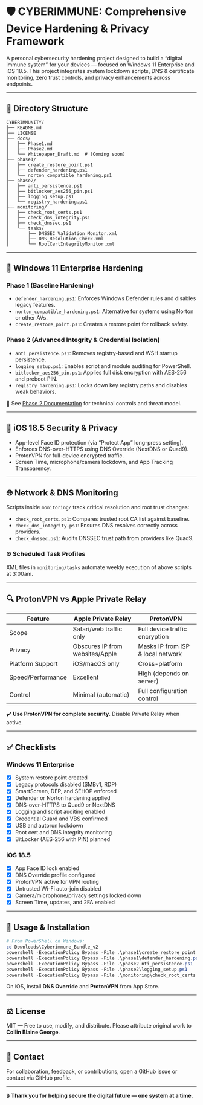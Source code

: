 
# 🛡 CYBERIMMUNE: Comprehensive Device Hardening & Privacy Framework

A personal cybersecurity hardening project designed to build a “digital immune system” for your devices — focused on Windows 11 Enterprise and iOS 18.5. This project integrates system lockdown scripts, DNS & certificate monitoring, zero trust controls, and privacy enhancements across endpoints.

---

## 📁 Directory Structure

```text
CYBERIMMUNITY/
├── README.md
├── LICENSE
├── docs/
│   ├── Phase1.md
│   ├── Phase2.md
│   └── Whitepaper_Draft.md  # (Coming soon)
├── phase1/
│   ├── create_restore_point.ps1
│   ├── defender_hardening.ps1
│   └── norton_compatible_hardening.ps1
├── phase2/
│   ├── anti_persistence.ps1
│   ├── bitlocker_aes256_pin.ps1
│   ├── logging_setup.ps1
│   └── registry_hardening.ps1
├── monitoring/
│   ├── check_root_certs.ps1
│   ├── check_dns_integrity.ps1
│   ├── check_dnssec.ps1
│   └── tasks/
│       ├── DNSSEC_Validation_Monitor.xml
│       ├── DNS_Resolution_Check.xml
│       └── RootCertIntegrityMonitor.xml
```

---

## 🔐 Windows 11 Enterprise Hardening

### Phase 1 (Baseline Hardening)

- `defender_hardening.ps1`: Enforces Windows Defender rules and disables legacy features.
- `norton_compatible_hardening.ps1`: Alternative for systems using Norton or other AVs.
- `create_restore_point.ps1`: Creates a restore point for rollback safety.

### Phase 2 (Advanced Integrity & Credential Isolation)

- `anti_persistence.ps1`: Removes registry-based and WSH startup persistence.
- `logging_setup.ps1`: Enables script and module auditing for PowerShell.
- `bitlocker_aes256_pin.ps1`: Applies full disk encryption with AES-256 and preboot PIN.
- `registry_hardening.ps1`: Locks down key registry paths and disables weak behaviors.

📄 See [Phase 2 Documentation](docs/Phase2.md) for technical controls and threat model.

---

## 📱 iOS 18.5 Security & Privacy

- App-level Face ID protection (via “Protect App” long-press setting).
- Enforces DNS-over-HTTPS using DNS Override (NextDNS or Quad9).
- ProtonVPN for full-device encrypted traffic.
- Screen Time, microphone/camera lockdown, and App Tracking Transparency.

---

## 🌐 Network & DNS Monitoring

Scripts inside `monitoring/` track critical resolution and root trust changes:

- `check_root_certs.ps1`: Compares trusted root CA list against baseline.
- `check_dns_integrity.ps1`: Ensures DNS resolves correctly across providers.
- `check_dnssec.ps1`: Audits DNSSEC trust path from providers like Quad9.

### ⏲ Scheduled Task Profiles

XML files in `monitoring/tasks` automate weekly execution of above scripts at 3:00am.

---

## 🔍 ProtonVPN vs Apple Private Relay

| Feature               | Apple Private Relay               | ProtonVPN                         |
|----------------------|-----------------------------------|----------------------------------|
| Scope                | Safari/web traffic only           | Full device traffic encryption   |
| Privacy              | Obscures IP from websites/Apple   | Masks IP from ISP & local network |
| Platform Support     | iOS/macOS only                    | Cross-platform                   |
| Speed/Performance    | Excellent                         | High (depends on server)         |
| Control              | Minimal (automatic)               | Full configuration control       |

✔️ **Use ProtonVPN for complete security.** Disable Private Relay when active.

---

## ✅ Checklists

### Windows 11 Enterprise

- [x] System restore point created
- [x] Legacy protocols disabled (SMBv1, RDP)
- [x] SmartScreen, DEP, and SEHOP enforced
- [x] Defender or Norton hardening applied
- [x] DNS-over-HTTPS to Quad9 or NextDNS
- [x] Logging and script auditing enabled
- [x] Credential Guard and VBS confirmed
- [x] USB and autorun lockdown
- [x] Root cert and DNS integrity monitoring
- [x] BitLocker (AES-256 with PIN) planned

### iOS 18.5

- [x] App Face ID lock enabled
- [x] DNS Override profile configured
- [x] ProtonVPN active for VPN routing
- [x] Untrusted Wi-Fi auto-join disabled
- [x] Camera/microphone/privacy settings locked down
- [x] Screen Time, updates, and 2FA enabled

---

## 🚀 Usage & Installation

```powershell
# From PowerShell on Windows:
cd Downloads\Cyberimmune_Bundle_v2
powershell -ExecutionPolicy Bypass -File .\phase1\create_restore_point.ps1
powershell -ExecutionPolicy Bypass -File .\phase1\defender_hardening.ps1
powershell -ExecutionPolicy Bypass -File .\phase2 nti_persistence.ps1
powershell -ExecutionPolicy Bypass -File .\phase2\logging_setup.ps1
powershell -ExecutionPolicy Bypass -File .\monitoring\check_root_certs.ps1
```

On iOS, install **DNS Override** and **ProtonVPN** from App Store.

---

## ⚖️ License

MIT — Free to use, modify, and distribute. Please attribute original work to **Collin Blaine George**.

---

## 🧠 Contact

For collaboration, feedback, or contributions, open a GitHub issue or contact via GitHub profile.

---

🔒 **Thank you for helping secure the digital future — one system at a time.**
